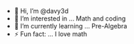 - 👋 Hi, I’m @davy3d
- 👀 I’m interested in ... Math and coding
- 🌱 I’m currently learning ... Pre-Algebra
- ⚡ Fun fact: ... I love math

<!---
davy3d/davy3d is a ✨ special ✨ repository because its `README.md` (this file) appears on your GitHub profile.
You can click the Preview link to take a look at your changes.
--->
